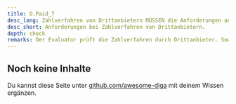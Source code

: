 ```yaml
---
title: O.Paid_7
desc_long: Zahlverfahren von Drittanbietern MÜSSEN die Anforderungen an Drittanbieter-Software erfüllen (vgl. Kapitel 3.1.4).
desc_short: Anforderungen bei Zahlverfahren von Drittanbietern.
depth: check
remarks: Der Evaluator prüft die Zahlverfahren durch Drittanbieter. Sowohl bei Drittanbieter-Software, als auch bei Web-Diensten wird geprüft, dass keine sensiblen Nutzerdaten an den Zahlungsdienstleister abfließen (z.B., dass der Titel der gebuchten Leistung keine sensiblen Informationen enthält).
---
```


## Noch keine Inhalte

Du kannst diese Seite unter [github.com/awesome-diga](https://github.com/awesome-diga/tr-faq) mit deinem Wissen ergänzen.
